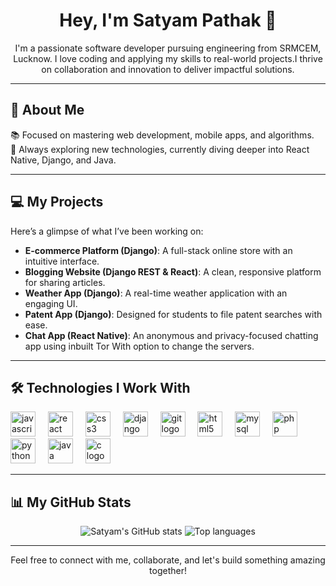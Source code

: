 <h1 align="center">Hey, I'm Satyam Pathak 👋</h1>  
<p align="center">
  I'm a passionate software developer pursuing engineering from SRMCEM, Lucknow. I love coding and applying my skills to real-world projects.I thrive on collaboration and innovation to deliver impactful solutions.
</p>

---

<h2 align="left">🚀 About Me</h2>
<p align="left">
  📚 Focused on mastering web development, mobile apps, and algorithms.<br>
  🎯 Always exploring new technologies, currently diving deeper into React Native, Django, and Java.
</p>

---

<h2 align="left">💻 My Projects</h2>
<p align="left">Here’s a glimpse of what I’ve been working on:</p>
<ul>
  <li><strong>E-commerce Platform (Django)</strong>: A full-stack online store with an intuitive interface.</li>
  <li><strong>Blogging Website (Django REST & React)</strong>: A clean, responsive platform for sharing articles.</li>
  <li><strong>Weather App (Django)</strong>: A real-time weather application with an engaging UI.</li>
  <li><strong>Patent App (Django)</strong>: Designed for students to file patent searches with ease.</li>
  <li><strong>Chat App (React Native)</strong>: An anonymous and privacy-focused chatting app using inbuilt Tor With option to change the servers.</li>
</ul>

---

<h2 align="left">🛠️ Technologies I Work With</h2>
<div align="left">
  <img src="https://cdn.jsdelivr.net/gh/devicons/devicon/icons/javascript/javascript-original.svg" height="40" alt="javascript logo" />
  <img width="12" />
  <img src="https://cdn.jsdelivr.net/gh/devicons/devicon/icons/react/react-original.svg" height="40" alt="react logo" />
  <img width="12" />
  <img src="https://cdn.jsdelivr.net/gh/devicons/devicon/icons/css3/css3-original.svg" height="40" alt="css3 logo" />
  <img width="12" />
  <img src="https://cdn.jsdelivr.net/gh/devicons/devicon/icons/django/django-plain.svg" height="40" alt="django logo" />
  <img width="12" />
  <img src="https://cdn.jsdelivr.net/gh/devicons/devicon/icons/git/git-original.svg" height="40" alt="git logo" />
  <img width="12" />
  <img src="https://cdn.jsdelivr.net/gh/devicons/devicon/icons/html5/html5-original.svg" height="40" alt="html5 logo" />
  <img width="12" />
  <img src="https://cdn.jsdelivr.net/gh/devicons/devicon/icons/mysql/mysql-original.svg" height="40" alt="mysql logo" />
  <img width="12" />
  <img src="https://cdn.jsdelivr.net/gh/devicons/devicon/icons/php/php-original.svg" height="40" alt="php logo" />
  <img width="12" />
  <img src="https://cdn.jsdelivr.net/gh/devicons/devicon/icons/python/python-original.svg" height="40" alt="python logo" />
  <img width="12" />
  <img src="https://cdn.jsdelivr.net/gh/devicons/devicon/icons/java/java-original.svg" height="40" alt="java logo" />
  <img width="12" />
  <img src="https://cdn.jsdelivr.net/gh/devicons/devicon/icons/c/c-original.svg" height="40" alt="c logo" />
</div>

---

<h2 align="left">📊 My GitHub Stats</h2>
<div align="center">
  <img alt="Satyam's GitHub stats" src="https://github-readme-stats.vercel.app/api?username=satyampathakk&show_icons=true&theme=transparent" />
  <img alt="Top languages" src="https://github-readme-stats.vercel.app/api/top-langs/?username=satyampathakk&layout=compact&langs_count=8" />
</div>

---

<p align="center">Feel free to connect with me, collaborate, and let's build something amazing together!</p>
